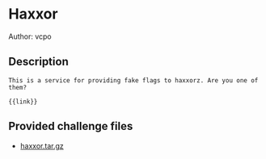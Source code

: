 # Haxxor
Author: vcpo
## Description
```
This is a service for providing fake flags to haxxorz. Are you one of them?

{{link}}

```
## Provided challenge files
* [haxxor.tar.gz](haxxor.tar.gz)

